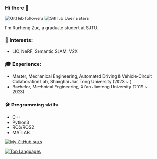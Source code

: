 ### Hi there 👋 

![GitHub followers](https://img.shields.io/github/followers/runjtu?logo=Github) ![GitHub User's stars](https://img.shields.io/github/stars/runjtu?affiliations=OWNER%2CCOLLABORATOR&label=all%20stars&logo=Github)

I'm Runheng Zuo, a graduate student at SJTU.

### 🔭 Interests: 
- LIO, NeRF, Semantic SLAM, V2X.

### 🎓 Experience:
- Master, Mechanical Engineering, Automated Driving & Vehicle-Circuit Collaboration Lab, Shanghai Jiao Tong University (2023 ~ )
- Bachelor, Mechnical Engineering, Xi'an Jiaotong University (2019 ~ 2023)

### 🛠️ Programming skills
* C++
* Python3
* ROS/ROS2
* MATLAB

[![My GitHub stats](https://github-readme-stats.vercel.app/api?username=runjtu&theme=vue-dark&count_private=true&show_icons=true)](https://github.com/runjtu)

[![Top Languages](https://github-readme-stats.vercel.app/api/top-langs/?username=runjtu&theme=vue&layout=compact)](https://github.com/runjtu)
